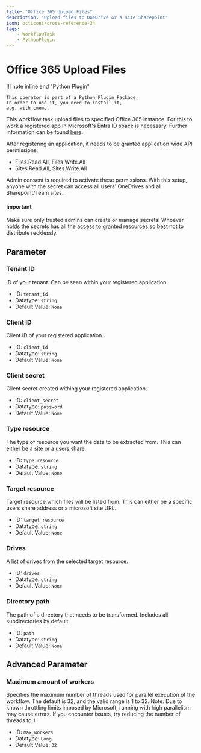 ```yaml
---
title: "Office 365 Upload Files"
description: "Upload files to OneDrive or a site Sharepoint"
icon: octicons/cross-reference-24
tags: 
    - WorkflowTask
    - PythonPlugin
---
```

# Office 365 Upload Files
<!-- This file was generated - DO NOT CHANGE IT MANUALLY -->

!!! note inline end "Python Plugin"

    This operator is part of a Python Plugin Package.
    In order to use it, you need to install it,
    e.g. with cmemc.


This workflow task upload files to specified Office 365 instance.
For this to work a registered app in Microsoft's Entra ID space is necessary.
Further information can be found [here](https://learn.microsoft.com/en-us/entra/identity-platform/quickstart-register-app).

After registering an application, it needs to be granted application wide API permissions:
- Files.Read.All, Files.Write.All
- Sites.Read.All, Sites.Write.All

Admin consent is required to activate these permissions.
With this setup, anyone with the secret can access all users' OneDrives and all Sharepoint/Team
sites.

#### Important
Make sure only trusted admins can create or manage secrets!
Whoever holds the secrets has all the access to granted resources so best not to distribute
recklessly.
    

## Parameter

### Tenant ID

ID of your tenant. Can be seen within your registered application

- ID: `tenant_id`
- Datatype: `string`
- Default Value: `None`



### Client ID

Client ID of your registered application.

- ID: `client_id`
- Datatype: `string`
- Default Value: `None`



### Client secret

Client secret created withing your registered application.

- ID: `client_secret`
- Datatype: `password`
- Default Value: `None`



### Type resource

The type of resource you want the data to be extracted from. This can either be a site or a users share

- ID: `type_resource`
- Datatype: `string`
- Default Value: `None`



### Target resource

Target resource which files will be listed from. This can either be a specific users share address or a microsoft site URL.

- ID: `target_resource`
- Datatype: `string`
- Default Value: `None`



### Drives

A list of drives from the selected target resource.

- ID: `drives`
- Datatype: `string`
- Default Value: `None`



### Directory path

The path of a directory that needs to be transformed. Includes all subdirectories by default

- ID: `path`
- Datatype: `string`
- Default Value: `None`





## Advanced Parameter

### Maximum amount of workers

Specifies the maximum number of threads used for parallel execution of the workflow. The default is 32, and the valid range is 1 to 32. Note: Due to known throttling limits imposed by Microsoft, running with high parallelism may cause errors. If you encounter issues, try reducing the number of threads to 1.

- ID: `max_workers`
- Datatype: `Long`
- Default Value: `32`



